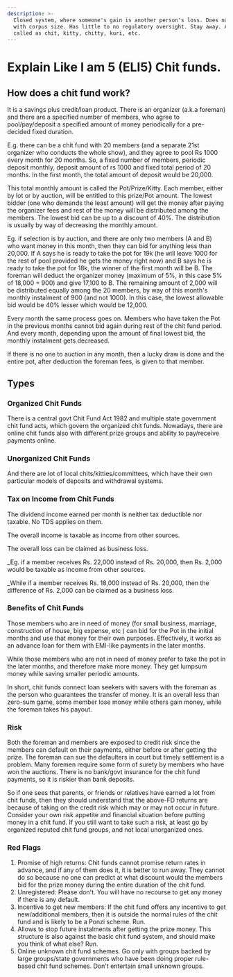```yaml
---
description: >-
  Closed system, where someone's gain is another person's loss. Does not scale
  with corpus size. Has little to no regulatory oversight. Stay away. Also
  called as chit, kitty, chitty, kuri, etc.
---
```


# Explain Like I am 5 \(ELI5\) Chit funds.

## **How does a chit fund work?**

It is a savings plus credit/loan product. There is an organizer \(a.k.a foreman\) and there are a specified number of members, who agree to pool/pay/deposit a specified amount of money periodically for a pre-decided fixed duration.

E.g. there can be a chit fund with 20 members \(and a separate 21st organizer who conducts the whole show\), and they agree to pool Rs 1000 every month for 20 months. So, a fixed number of members, periodic deposit monthly, deposit amount of rs 1000 and fixed total period of 20 months. In the first month, the total amount of deposit would be 20,000.

This total monthly amount is called the Pot/Prize/Kitty. Each member, either by lot or by auction, will be entitled to this prize/Pot amount. The lowest bidder \(one who demands the least amount\) will get the money after paying the organizer fees and rest of the money will be distributed among the members. The lowest bid can be up to a discount of 40%. The distribution is usually by way of decreasing the monthly amount.

Eg. if selection is by auction, and there are only two members \(A and B\) who want money in this month, then they can bid for anything less than 20,000. If A says he is ready to take the pot for 19k \(he will leave 1000 for the rest of pool provided he gets the money right now\) and B says he is ready to take the pot for 18k, the winner of the first month will be B. The foreman will deduct the organizer money \(maximum of 5%, in this case 5% of 18,000 = 900\) and give 17,100 to B. The remaining amount of 2,000 will be distributed equally among the 20 members, by way of this month's monthly instalment of 900 \(and not 1000\). In this case, the lowest allowable bid would be 40% lesser which would be 12,000.

Every month the same process goes on. Members who have taken the Pot in the previous months cannot bid again during rest of the chit fund period. And every month, depending upon the amount of final lowest bid, the monthly instalment gets decreased.

If there is no one to auction in any month, then a lucky draw is done and the entire pot, after deduction the foreman fees, is given to that member.

## Types

### **Organized Chit Funds**

There is a central govt Chit Fund Act 1982 and multiple state government chit fund acts, which govern the organized chit funds. Nowadays, there are online chit funds also with different prize groups and ability to pay/receive payments online.

### **Unorganized Chit Funds**

And there are lot of local chits/kitties/committees, which have their own particular models of deposits and withdrawal systems.

### Tax on Income from Chit Funds

The dividend income earned per month is neither tax deductible nor taxable. No TDS applies on them.

The overall income is taxable as income from other sources.

The overall loss can be claimed as business loss.

\_Eg. if a member receives Rs. 22,000 instead of Rs. 20,000, then Rs. 2,000 would be taxable as Income from other sources.

\_While if a member receives Rs. 18,000 instead of Rs. 20,000, then the difference of Rs. 2,000 can be claimed as a business loss.

### Benefits of Chit Funds

Those members who are in need of money \(for small business, marriage, construction of house, big expense, etc \) can bid for the Pot in the initial months and use that money for their own purposes. Effectively, it works as an advance loan for them with EMI-like payments in the later months.

While those members who are not in need of money prefer to take the pot in the later months, and therefore make more money. They get lumpsum money while saving smaller periodic amounts.

In short, chit funds connect loan seekers with savers with the foreman as the person who guarantees the transfer of money. It is an overall less than zero-sum game, some member lose money while others gain money, while the foreman takes his payout.

### Risk

Both the foreman and members are exposed to credit risk since the members can default on their payments, either before or after getting the prize. The foreman can sue the defaulters in court but timely settlement is a problem. Many foremen require some form of surety by members who have won the auctions. There is no bank/govt insurance for the chit fund payments, so it is riskier than bank deposits.

So if one sees that parents, or friends or relatives have earned a lot from chit funds, then they should understand that the above-FD returns are because of taking on the credit risk which may or may not occur in future. Consider your own risk appetite and financial situation before putting money in a chit fund. If you still want to take such a risk, at least go by organized reputed chit fund groups, and not local unorganized ones.

### **Red Flags**

1. Promise of high returns: Chit funds cannot promise return rates in advance, and if any of them does it, it is better to run away. They cannot do so because no one can predict at what discount would the members bid for the prize money during the entire duration of the chit fund.
2. Unregistered: Please don't. You will have no recourse to get any money if there is any default.
3. Incentive to get new members: If the chit fund offers any incentive to get new/additional members, then it is outside the normal rules of the chit fund and is likely to be a Ponzi scheme. Run.
4. Allows to stop future instalments after getting the prize money. This structure is also against the basic chit fund system, and should make you think of what else? Run.
5. Online unknown chit fund schemes. Go only with groups backed by large groups/state governments who have been doing proper rule-based chit fund schemes. Don't entertain small unknown groups.


